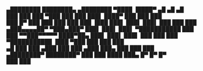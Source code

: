  

   ▄████████ ████████▄     ▄████████      ▀████    ▐████▀  ▄█   ▄█   ▄█  
  ███    ███ ███   ▀███   ███    ███        ███▌   ████▀  ███  ███  ███  
  ███    █▀  ███    ███   ███    ███         ███  ▐███    ███▌ ███▌ ███▌ 
  ███        ███    ███  ▄███▄▄▄▄██▀         ▀███▄███▀    ███▌ ███▌ ███▌ 
▀███████████ ███    ███ ▀▀███▀▀▀▀▀           ████▀██▄     ███▌ ███▌ ███▌ 
         ███ ███    ███ ▀███████████        ▐███  ▀███    ███  ███  ███  
   ▄█    ███ ███   ▄███   ███    ███       ▄███     ███▄  ███  ███  ███  
 ▄████████▀  ████████▀    ███    ███      ████       ███▄ █▀   █▀   █▀   
                          ███    ███                                     


